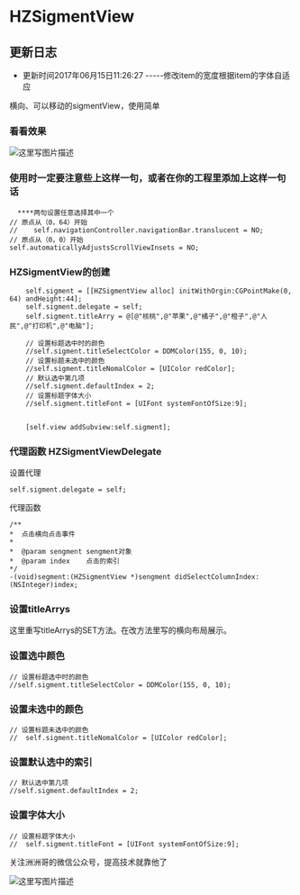 # HZSigmentView
### 
## 更新日志

* 更新时间2017年06月15日11:26:27  -----修改item的宽度根据item的字体自适应

横向、可以移动的sigmentView，使用简单
### 看看效果
![这里写图片描述](http://img.blog.csdn.net/20160526200722125)

### 使用时一定要注意些上这样一句，或者在你的工程里添加上这样一句话
```objc
  ****两句设置任意选择其中一个
// 原点从（0，64）开始
//    self.navigationController.navigationBar.translucent = NO;
// 原点从（0，0）开始
self.automaticallyAdjustsScrollViewInsets = NO;
```


### HZSigmentView的创建
```objc
    self.sigment = [[HZSigmentView alloc] initWithOrgin:CGPointMake(0, 64) andHeight:44];
    self.sigment.delegate = self;
    self.sigment.titleArry = @[@"核桃",@"苹果",@"橘子",@"橙子",@"人民",@"打印机",@"电脑"];
    
    // 设置标题选中时的颜色
    //self.sigment.titleSelectColor = DDMColor(155, 0, 10);
    // 设置标题未选中的颜色
    //self.sigment.titleNomalColor = [UIColor redColor];
    // 默认选中第几项
    //self.sigment.defaultIndex = 2;
    // 设置标题字体大小
    //self.sigment.titleFont = [UIFont systemFontOfSize:9];

    
    [self.view addSubview:self.sigment];
```
### 代理函数 HZSigmentViewDelegate
  设置代理
  ```objc
  self.sigment.delegate = self;
  ```
  代理函数
  ```objc
  /**
 *  点击横向点击事件
 *
 *  @param sengment sengment对象
 *  @param index    点击的索引
 */
-(void)segment:(HZSigmentView *)sengment didSelectColumnIndex:(NSInteger)index;
  ```

### 设置titleArrys
  这里重写titleArrys的SET方法。在改方法里写的横向布局展示。

### 设置选中颜色
```objc
// 设置标题选中时的颜色
//self.sigment.titleSelectColor = DDMColor(155, 0, 10);
```
### 设置未选中的颜色
```objc
// 设置标题未选中的颜色
//  self.sigment.titleNomalColor = [UIColor redColor];
```
### 设置默认选中的索引
```objc
// 默认选中第几项
//self.sigment.defaultIndex = 2;
```
### 设置字体大小
```objc
// 设置标题字体大小
//  self.sigment.titleFont = [UIFont systemFontOfSize:9];
```


关注洲洲哥的微信公众号，提高技术就靠他了


![这里写图片描述](http://img.blog.csdn.net/20160520152250054)
 
 
 


